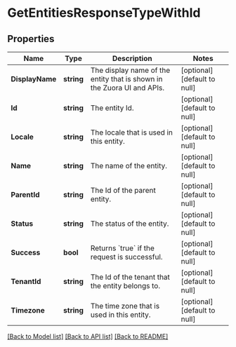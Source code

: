 # GetEntitiesResponseTypeWithId

## Properties
Name | Type | Description | Notes
------------ | ------------- | ------------- | -------------
**DisplayName** | **string** | The display name of the entity that is shown in the Zuora UI and APIs. | [optional] [default to null]
**Id** | **string** | The entity Id. | [optional] [default to null]
**Locale** | **string** | The locale that is used in this entity. | [optional] [default to null]
**Name** | **string** | The name of the entity. | [optional] [default to null]
**ParentId** | **string** | The Id of the parent entity. | [optional] [default to null]
**Status** | **string** | The status of the entity. | [optional] [default to null]
**Success** | **bool** | Returns &#x60;true&#x60; if the request is successful. | [optional] [default to null]
**TenantId** | **string** | The Id of the tenant that the entity belongs to. | [optional] [default to null]
**Timezone** | **string** | The time zone that is used in this entity. | [optional] [default to null]

[[Back to Model list]](../README.md#documentation-for-models) [[Back to API list]](../README.md#documentation-for-api-endpoints) [[Back to README]](../README.md)


